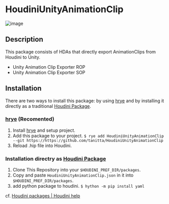# HoudiniUnityAnimationClip

![image](https://github.com/tanitta/HoudiniUnityAnimationClip/assets/1937287/83629ac4-e11d-420a-883c-ac5a2e578acd)

## Description

This package consists of HDAs that directly export AnimationClips from Houdini to Unity.

- Unity Animation Clip Exporter ROP
- Unity Animation Clip Exporter SOP

## Installation

There are two ways to install this package: by using [hrye](https://github.com/tanitta/hrye) and by installing it directly as a traditional [Houdini Package](https://www.sidefx.com/docs/houdini/ref/plugins.html).

### [hrye](https://github.com/tanitta/hrye) (Recomented)

1. Install [hrye](https://github.com/tanitta/hrye) and setup project.
2. Add this package to your project. `$ rye add HoudiniUnityAnimationClip --git https://https://github.com/tanitta/HoudiniUnityAnimationClip`
3. Reload .hip file into Houdini.

### Installation directry as [Houdini Package](https://www.sidefx.com/docs/houdini/ref/plugins.html)

1. Clone This Repository into your `$HOUDINI_PREF_DIR/packages`.
2. Copy and paste `HoudiniUnityAnimationClip.json` in it into `$HOUDINI_PREF_DIR/packages`.
3. add python package to houdini. `$ hython -m pip install yaml`

cf. [Houdini packages | Houdini help](https://www.sidefx.com/docs/houdini/ref/plugins.html)
